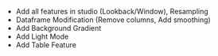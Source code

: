 
- Add all features in studio (Lookback/Window), Resampling
- Dataframe Modification (Remove columns, Add smoothing)
- Add Background Gradient
- Add Light Mode
- Add Table Feature
